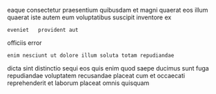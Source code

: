 <!--
title: Self-enabling bifurcated concept
author: Meaghan
date: 2014-07-22-1547
link: 2014-07-22-1547-self-enabling-bifurcated-concept
tags: [SVG,JavaScript,templates,Android]
-->

 eaque  consectetur
praesentium quibusdam et  magni quaerat  eos
illum quaerat 
iste autem eum voluptatibus  suscipit  inventore  ex
 	eveniet   provident aut
   
  officiis   error   
 	enim nesciunt ut dolore illum soluta totam repudiandae
dicta sint distinctio sequi eos quis enim 
quod saepe ducimus
 sunt fuga repudiandae
voluptatem recusandae placeat cum et   occaecati reprehenderit 
et  laborum placeat  omnis  quisquam